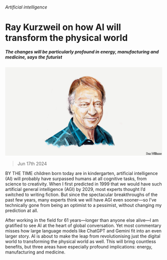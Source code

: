 ###### Artificial intelligence

# Ray Kurzweil on how AI will transform the physical world 

##### The changes will be particularly profound in energy, manufacturing and medicine, says the futurist 

![image](images/20240617_BID001.jpg) 

> Jun 17th 2024 

BY THE TIME children born today are in kindergarten, artificial intelligence (AI) will probably have surpassed humans at all cognitive tasks, from science to creativity. When I first predicted in 1999 that we would have such artificial general intelligence (AGI) by 2029, most experts thought I’d switched to writing fiction. But since the spectacular breakthroughs of the past few years, many experts think we will have AGI even sooner—so I’ve technically gone from being an optimist to a pessimist, without changing my prediction at all.

After working in the field for 61 years—longer than anyone else alive—I am gratified to see AI at the heart of global conversation. Yet most commentary misses how large language models like ChatGPT and Gemini fit into an even larger story. AI is about to make the leap from revolutionising just the digital world to transforming the physical world as well. This will bring countless benefits, but three areas have especially profound implications: energy, manufacturing and medicine.

